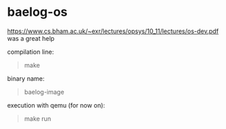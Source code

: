 # baelog-os

https://www.cs.bham.ac.uk/~exr/lectures/opsys/10_11/lectures/os-dev.pdf
was a great help

compilation line:
>make

binary name:
>baelog-image

execution with qemu (for now on):
>make run
